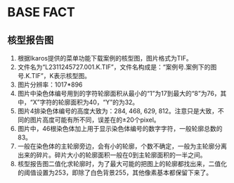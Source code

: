 # BASE FACT

## 核型报告图

1. 根据Ikaros提供的菜单功能下载案例的核型图，图片格式为TIF。
2. 文件名为“L2311245727.001.K.TIF”，文件名构成是：“案例号.案例下的图号.K.TIF”，K表示核型图。
3. 图片分辨率：1017*896
4. 图片中染色体编号用到的字符轮廓面积从最小的“1”为17到最大的“8”为76，其中，“X”字符的轮廓面积为40，“Y”的为32。
5. 图片4排染色体编号的高度大致为：284, 468, 629, 812。注意只是大致，不同的图片高度可能有所不同，误差在的±20个pixel。
6. 图片中，46根染色体加上用于显示染色体编号的数字字符，一般轮廓总数的83。
7. 一般在染色体的主轮廓旁边，会有小的轮廓，个数不确定，一般为主轮廓分离出来的碎片。碎片大小的轮廓面积一般在0到主轮廓面积的一半之间。
8. 核型报告图二值化求轮廓时，为了最大可能的把图上的轮廓都找出来，二值化的阈值设置为253，即除了白色背景255，其他像素基本都保留下来了。